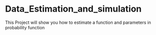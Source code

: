 # Data_Estimation_and_simulation
This Project will show you how to estimate a function and parameters in probability function
